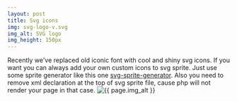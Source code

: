 ```yaml
---
layout: post
title: Svg icons
img: svg-logo-v.svg
img_alt: SVG logo
img_height: 150px
---
```


Recently we've replaced old iconic font with cool and shiny svg icons. If you want you can always add your own custom icons to svg sprite. Just use some sprite generator like this one [svg-sprite-generator](https://github.com/frexy/svg-sprite-generator). Also you need to remove xml declaration at the top of svg sprite file, cause php will not render your page in that case.
<img src="{{ site.baseurl }}/images/{{ page.img }}" height="{{ page.img_height }}" alt="{{ page.img_alt }}" />
